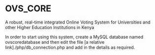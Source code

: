 # OVS_CORE
A robust, real-time integrated Online Voting System for Universities and other Higher Education Institutions in Kenya

In order to start using this system, create a MySQL database named ovscoredatabase and then edit the file [a relative link]./php/db_connection.php and add in the details as required.
